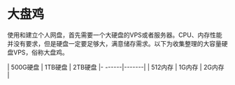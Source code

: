 
# 大盘鸡

使用和建立个人网盘，首先需要一个大硬盘的VPS或者服务器。CPU、内存性能并没有要求，但是硬盘一定要足够大，满意储存需求。以下为收集整理的大容量硬盘VPS，俗称大盘鸡。

| 500G硬盘 | 1TB硬盘 | 2TB硬盘
|- ------|-------|
| 512内存 | 1G内存 | 2G内存 |


<!--stackedit_data:
eyJoaXN0b3J5IjpbMTA3NjQ5NTA0NiwtNzEyMDgyMzFdfQ==
-->